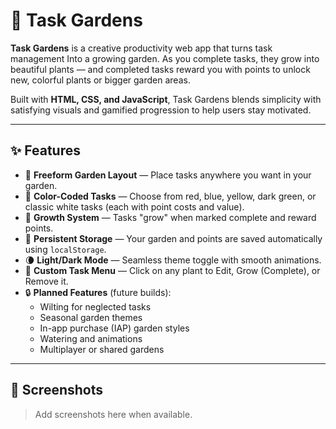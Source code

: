 # 🌱 Task Gardens

**Task Gardens** is a creative productivity web app that turns task management
Into a growing garden. As you complete tasks, they grow into beautiful plants — and completed tasks reward you with points to unlock new, colorful plants or bigger garden areas.

Built with **HTML, CSS, and JavaScript**, Task Gardens blends simplicity with satisfying visuals and gamified progression to help users stay motivated.

---

## ✨ Features

- 🌼 **Freeform Garden Layout** — Place tasks anywhere you want in your garden.
- 🎨 **Color-Coded Tasks** — Choose from red, blue, yellow, dark green, or classic white tasks (each with point costs and value).
- 🌿 **Growth System** — Tasks "grow" when marked complete and reward points.
- 💾 **Persistent Storage** — Your garden and points are saved automatically using `localStorage`.
- 🌘 **Light/Dark Mode** — Seamless theme toggle with smooth animations.
- 🧩 **Custom Task Menu** — Click on any plant to Edit, Grow (Complete), or Remove it.
- 🔒 **Planned Features** (future builds):
  - Wilting for neglected tasks
  - Seasonal garden themes
  - In-app purchase (IAP) garden styles
  - Watering and animations
  - Multiplayer or shared gardens

---

## 📸 Screenshots

> Add screenshots here when available.

